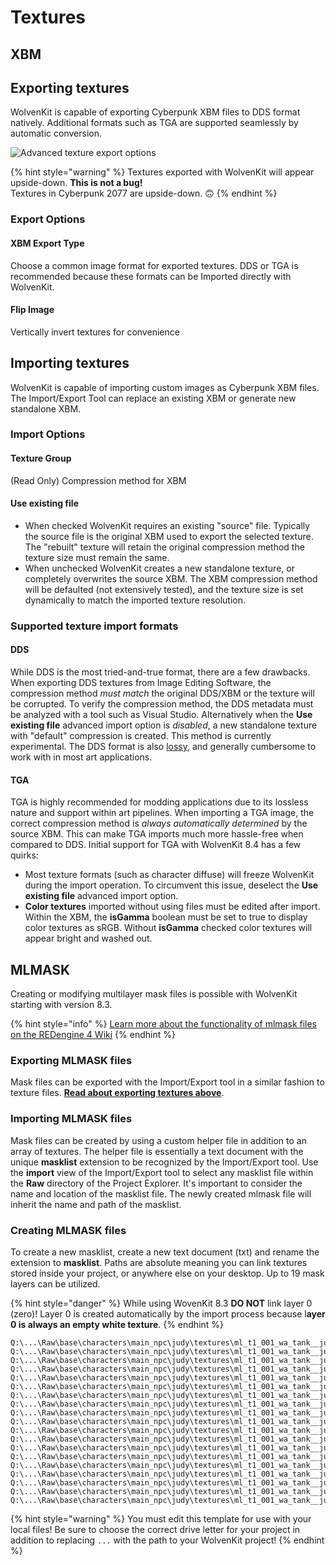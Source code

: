 # Textures

## XBM

## Exporting textures

WolvenKit is capable of exporting Cyberpunk XBM files to DDS format natively. Additional formats such as TGA are supported seamlessly by automatic conversion.

![Advanced texture export options](../../../.gitbook/assets/ImportExportTool\_textures\_advanced.png)

{% hint style="warning" %}
Textures exported with WolvenKit will appear upside-down. **This is not a bug!**\
Textures in Cyberpunk 2077 are upside-down. 🙃
{% endhint %}

### Export Options

#### XBM Export Type

Choose a common image format for exported textures. DDS or TGA is recommended because these formats can be Imported directly with WolvenKit.

#### Flip Image

Vertically invert textures for convenience

## Importing textures

WolvenKit is capable of importing custom images as Cyberpunk XBM files. The Import/Export Tool can replace an existing XBM or generate new standalone XBM.&#x20;

### Import Options

#### Texture Group

(Read Only) Compression method for XBM

#### Use existing file

* When checked WolvenKit requires an existing "source" file. Typically the source file is the original XBM used to export the selected texture. The "rebuilt" texture will retain the original compression method the texture size must remain the same.
* When unchecked WolvenKit creates a new standalone texture, or completely overwrites the source XBM. The XBM compression method will be defaulted (not extensively tested), and the texture size is set dynamically to match the imported texture resolution.

### Supported texture import formats

#### DDS

While DDS is the most tried-and-true format, there are a few drawbacks. When exporting DDS textures from Image Editing Software, the compression method _must match_ the original DDS/XBM or the texture will be corrupted. To verify the compression method, the DDS metadata must be analyzed with a tool such as Visual Studio. Alternatively when the **Use existing file** advanced import option is _disabled_, a new standalone texture with "default" compression is created. This method is currently experimental. The DDS format is also [lossy](https://en.wikipedia.org/wiki/Lossy\_compression), and generally cumbersome to work with in most art applications.

#### TGA

TGA is highly recommended for modding applications due to its lossless nature and support within art pipelines. When importing a TGA image, the correct compression method is _always automatically determined_ by the source XBM. This can make TGA imports much more hassle-free when compared to DDS. Initial support for TGA with WolvenKit 8.4 has a few quirks:

* Most texture formats (such as character diffuse) will freeze WolvenKit during the import operation. To circumvent this issue, deselect the **Use existing file** advanced import option.
* **Color textures** imported without using files must be edited after import. Within the XBM, the **isGamma** boolean must be set to true to display color textures as sRGB. Without **isGamma** checked color textures will appear bright and washed out.

## MLMASK

Creating or modifying multilayer mask files is possible with WolvenKit starting with version 8.3.

{% hint style="info" %}
[Learn more about the functionality of mlmask files on the REDengine 4 Wiki](https://wiki.redmodding.org/redengine4-research/assets/shaders/multilayer.mt/mlmask)
{% endhint %}

### Exporting MLMASK files

Mask files can be exported with the Import/Export tool in a similar fashion to texture files. [**Read about exporting textures above**](textures.md#exporting-textures).

### Importing MLMASK files

Mask files can be created by using a custom helper file in addition to an array of textures. The helper file is essentially a text document with the unique **masklist** extension to be recognized by the Import/Export tool. Use the **import** view of the Import/Export tool to select any masklist file within the **Raw** directory of the Project Explorer. It's important to consider the name and location of the masklist file. The newly created mlmask file will inherit the name and path of the masklist.

### Creating MLMASK files

To create a new masklist, create a new text document (txt) and rename the extension to **masklist**. Paths are absolute meaning you can link textures stored inside your project, or anywhere else on your desktop. Up to 19 mask layers can be utilized.

{% hint style="danger" %}
While using WovenKit 8.3 **DO NOT** link layer 0 (zero)! Layer 0 is created automatically by the import process because l**ayer 0 is always an empty white texture**.
{% endhint %}

```
Q:\...\Raw\base\characters\main_npc\judy\textures\ml_t1_001_wa_tank__judy_masksset_1.dds
Q:\...\Raw\base\characters\main_npc\judy\textures\ml_t1_001_wa_tank__judy_masksset_2.dds
Q:\...\Raw\base\characters\main_npc\judy\textures\ml_t1_001_wa_tank__judy_masksset_3.dds
Q:\...\Raw\base\characters\main_npc\judy\textures\ml_t1_001_wa_tank__judy_masksset_4.dds
Q:\...\Raw\base\characters\main_npc\judy\textures\ml_t1_001_wa_tank__judy_masksset_5.dds
Q:\...\Raw\base\characters\main_npc\judy\textures\ml_t1_001_wa_tank__judy_masksset_6.dds
Q:\...\Raw\base\characters\main_npc\judy\textures\ml_t1_001_wa_tank__judy_masksset_7.dds
Q:\...\Raw\base\characters\main_npc\judy\textures\ml_t1_001_wa_tank__judy_masksset_8.dds
Q:\...\Raw\base\characters\main_npc\judy\textures\ml_t1_001_wa_tank__judy_masksset_9.dds
Q:\...\Raw\base\characters\main_npc\judy\textures\ml_t1_001_wa_tank__judy_masksset_10.dds
Q:\...\Raw\base\characters\main_npc\judy\textures\ml_t1_001_wa_tank__judy_masksset_11.dds
Q:\...\Raw\base\characters\main_npc\judy\textures\ml_t1_001_wa_tank__judy_masksset_12.dds
Q:\...\Raw\base\characters\main_npc\judy\textures\ml_t1_001_wa_tank__judy_masksset_13.dds
Q:\...\Raw\base\characters\main_npc\judy\textures\ml_t1_001_wa_tank__judy_masksset_14.dds
Q:\...\Raw\base\characters\main_npc\judy\textures\ml_t1_001_wa_tank__judy_masksset_15.dds
Q:\...\Raw\base\characters\main_npc\judy\textures\ml_t1_001_wa_tank__judy_masksset_16.dds
Q:\...\Raw\base\characters\main_npc\judy\textures\ml_t1_001_wa_tank__judy_masksset_17.dds
Q:\...\Raw\base\characters\main_npc\judy\textures\ml_t1_001_wa_tank__judy_masksset_18.dds
Q:\...\Raw\base\characters\main_npc\judy\textures\ml_t1_001_wa_tank__judy_masksset_19.dds
```

{% hint style="warning" %}
You must edit this template for use with your local files! Be sure to choose the correct drive letter for your project in addition to replacing `...` with the path to your WolvenKit project!
{% endhint %}
